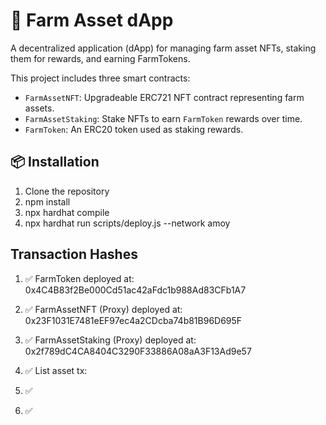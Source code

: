 # 🌾 Farm Asset dApp

A decentralized application (dApp) for managing farm asset NFTs, staking them for rewards, and earning FarmTokens.

This project includes three smart contracts:

- `FarmAssetNFT`: Upgradeable ERC721 NFT contract representing farm assets.
- `FarmAssetStaking`: Stake NFTs to earn `FarmToken` rewards over time.
- `FarmToken`: An ERC20 token used as staking rewards.

## 📦 Installation

1. Clone the repository
2. npm install
3. npx hardhat compile
4. npx hardhat run scripts/deploy.js --network amoy

## Transaction Hashes
1. ✅ FarmToken deployed at: 0x4C4B83f2Be000Cd51ac42aFdc1b988Ad83CFb1A7
2. ✅ FarmAssetNFT (Proxy) deployed at: 0x23F1031E7481eEF97ec4a2CDcba74b81B96D695F
3. ✅ FarmAssetStaking (Proxy) deployed at: 0x2f789dC4CA8404C3290F33886A08aA3F13Ad9e57

4. ✅ List asset tx: 
5. ✅ 
6. ✅